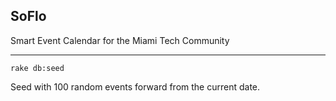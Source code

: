 ## SoFlo

Smart Event Calendar for the Miami Tech Community

---
```Shell
rake db:seed
```

Seed with 100 random events forward from the current date.


